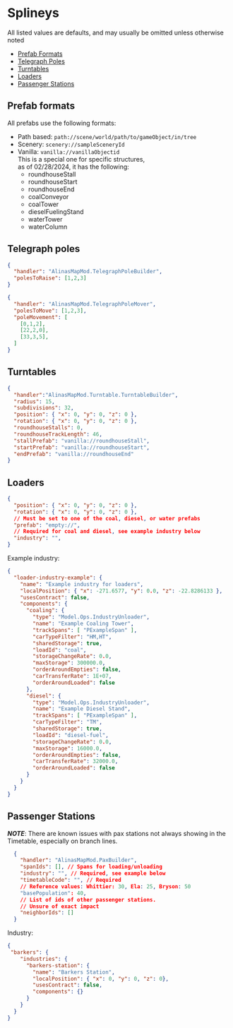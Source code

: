 # Splineys

All listed values are defaults, and may usually be omitted unless otherwise noted

- [Prefab Formats](#prefab-formats)
- [Telegraph Poles](#telegraph-poles)
- [Turntables](#turntables)
- [Loaders](#loaders)
- [Passenger Stations](#passenger-stations)


## Prefab formats
All prefabs use the following formats:
- Path based: `path://scene/world/path/to/gameObject/in/tree`
- Scenery: `scenery://sampleSceneryId`
- Vanilla: `vanilla://vanillaObjectid`  
  This is a special one for specific structures,  
  as of 02/28/2024, it has the following:
  - roundhouseStall
  - roundhouseStart
  - roundhouseEnd
  - coalConveyor
  - coalTower
  - dieselFuelingStand
  - waterTower
  - waterColumn

## Telegraph poles

```json
{
  "handler": "AlinasMapMod.TelegraphPoleBuilder",
  "polesToRaise": [1,2,3]
}
```

```json
{
  "handler": "AlinasMapMod.TelegraphPoleMover",
  "polesToMove": [1,2,3],
  "poleMovement": [
    [0,1,2],
    [22,2,0],
    [33,3,5],
  ]
}

```
## Turntables

```json
{
  "handler":"AlinasMapMod.Turntable.TurntableBuilder",
  "radius": 15,
  "subdivisions": 32,
  "position": { "x": 0, "y": 0, "z": 0 },
  "rotation": { "x": 0, "y": 0, "z": 0 },
  "roundhouseStalls": 0,
  "roundhouseTrackLength": 46,
  "stallPrefab": "vanilla://roundhouseStall",
  "startPrefab": "vanilla://roundhouseStart",
  "endPrefab": "vanilla://roundhouseEnd"
}
```

## Loaders
```json
{
  "position": { "x": 0, "y": 0, "z": 0 },
  "rotation": { "x": 0, "y": 0, "z": 0 },
  // Must be set to one of the coal, diesel, or water prefabs
  "prefab": "empty://", 
  // Required for coal and diesel, see example industry below
  "industry": "",
}
```

Example industry:
```json
{
  "loader-industry-example": {
    "name": "Example industry for loaders",
    "localPosition": { "x": -271.6577, "y": 0.0, "z": -22.8286133 },
    "usesContract": false,
    "components": {
      "coaling": {
        "type": "Model.Ops.IndustryUnloader",
        "name": "Example Coaling Tower",
        "trackSpans": [ "PExampleSpan" ],
        "carTypeFilter": "HM,HT",
        "sharedStorage": true,
        "loadId": "coal",
        "storageChangeRate": 0.0,
        "maxStorage": 300000.0,
        "orderAroundEmpties": false,
        "carTransferRate": 1E+07,
        "orderAroundLoaded": false
      },
      "diesel": {
        "type": "Model.Ops.IndustryUnloader",
        "name": "Example Diesel Stand",
        "trackSpans": [ "PExampleSpan" ],
        "carTypeFilter": "TM",
        "sharedStorage": true,
        "loadId": "diesel-fuel",
        "storageChangeRate": 0.0,
        "maxStorage": 16000.0,
        "orderAroundEmpties": false,
        "carTransferRate": 32000.0,
        "orderAroundLoaded": false
      }
    }
  }
}
```

## Passenger Stations

***NOTE***: There are known issues with pax stations not always showing in the Timetable, especially on branch lines. 

```json
  {
    "handler": "AlinasMapMod.PaxBuilder",
    "spanIds": [], // Spans for loading/unloading
    "industry": "", // Required, see example below
    "timetableCode": "", // Required
    // Reference values: Whittier: 30, Ela: 25, Bryson: 50
    "basePopulation": 40,
    // List of ids of other passenger stations.
    // Unsure of exact impact
    "neighborIds": []
  }
```

Industry:
```json
{
 "barkers": {
    "industries": {
      "barkers-station": {
        "name": "Barkers Station",
        "localPosition": { "x": 0, "y": 0, "z": 0},
        "usesContract": false,
        "components": {}
      }
    }
  }
}
```
